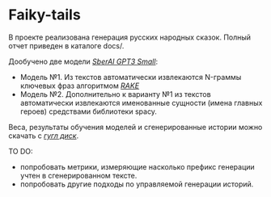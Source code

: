 # Faiky-tails

В проекте реализована генерация русских народных сказок. Полный отчет приведен в каталоге docs/.

Дообучено две модели *[SberAI GPT3 Small](https://github.com/sberbank-ai/ru-gpts)*:
* Модель №1. Из текстов автоматически извлекаются N-граммы ключевых фраз алгоритмом *[RAKE](https://www.researchgate.net/publication/227988510_Automatic_Keyword_Extraction_from_Individual_Documents)*
* Модель №2. Дополнительно к варианту №1 из текстов автоматически извлекаются именованные сущности (имена главных героев) средствами библиотеки spacy.

Веса, результаты обучения моделей и сгенерированные истории можно скачать с *[гугл диск](https://drive.google.com/file/d/1f1MU0bgIo1X_78vpuc-DqKH8joHRcbgT/view?usp=sharing)*.

TO DO:
* попробовать метрики, измеряющие насколько префикс генерации учтен в сгенерированном тексте.
* попробовать другие подходы по управляемой генерации историй.
